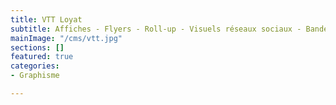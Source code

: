 ```yaml
---
title: VTT Loyat
subtitle: Affiches - Flyers - Roll-up - Visuels réseaux sociaux - Banderoles rond-point
mainImage: "/cms/vtt.jpg"
sections: []
featured: true
categories:
- Graphisme

---
```

